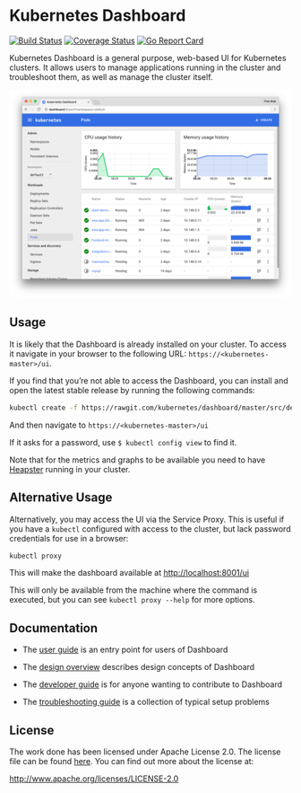 # Kubernetes Dashboard
[![Build Status](https://travis-ci.org/kubernetes/dashboard.svg?branch=master)](https://travis-ci.org/kubernetes/dashboard)
[![Coverage Status](https://codecov.io/github/kubernetes/dashboard/coverage.svg?branch=master)](https://codecov.io/github/kubernetes/dashboard?branch=master)
[![Go Report Card](https://goreportcard.com/badge/github.com/kubernetes/dashboard)](https://goreportcard.com/report/github.com/kubernetes/dashboard)

Kubernetes Dashboard is a general purpose, web-based UI for Kubernetes clusters. It allows users to
manage applications running in the cluster and troubleshoot them, as well as manage the cluster
itself.

![Dashboard UI workloads page](docs/dashboard-ui.png)

## Usage
It is likely that the Dashboard is already installed on your cluster. To access it navigate in your
browser to the following URL: `https://<kubernetes-master>/ui`.

If you find that you’re not able to access the Dashboard, you can install and open the latest
stable release by running the following commands:
```bash
kubectl create -f https://rawgit.com/kubernetes/dashboard/master/src/deploy/kubernetes-dashboard.yaml
```
And then navigate to `https://<kubernetes-master>/ui`

If it asks for a password, use `$ kubectl config view` to find it.

Note that for the metrics and graphs to be available you need to have [Heapster](https://github.com/kubernetes/heapster/) running in your cluster.

## Alternative Usage
Alternatively, you may access the UI via the Service Proxy. This is useful if you have a `kubectl`
configured with access to the cluster, but lack password credentials for use in a browser:

```bash
kubectl proxy
```

This will make the dashboard available at [http://localhost:8001/ui](http://localhost:8001/ui)

This will only be available from the machine where the command is executed, but you can see
`kubectl proxy --help` for more options.

## Documentation

* The [user guide](http://kubernetes.io/docs/user-guide/ui/) is an entry point for users of Dashboard

* The [design overview](docs/design/README.md) describes design concepts of Dashboard

* The [developer guide](docs/devel/README.md) is for anyone wanting to contribute to Dashboard

* The [troubleshooting guide](docs/user-guide/troubleshooting.md) is a collection of typical setup problems

## License

The work done has been licensed under Apache License 2.0. The license file can be found
[here](LICENSE). You can find out more about the license at:

http://www.apache.org/licenses/LICENSE-2.0
